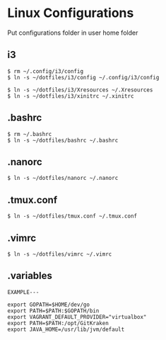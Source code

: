 # Linux Configurations
Put configurations folder in user home folder

## i3
```
$ rm ~/.config/i3/config
$ ln -s ~/dotfiles/i3/config ~/.config/i3/config

$ ln -s ~/dotfiles/i3/Xresources ~/.Xresources
$ ln -s ~/dotfiles/i3/xinitrc ~/.xinitrc
```

## .bashrc
```
$ rm ~/.bashrc
$ ln -s ~/dotfiles/bashrc ~/.bashrc
```

## .nanorc
```
$ ln -s ~/dotfiles/nanorc ~/.nanorc
```

## .tmux.conf
```
$ ln -s ~/dotfiles/tmux.conf ~/.tmux.conf
```

## .vimrc
```
$ ln -s ~/dotfiles/vimrc ~/.vimrc
```
## .variables
```
EXAMPLE---

export GOPATH=$HOME/dev/go
export PATH=$PATH:$GOPATH/bin
export VAGRANT_DEFAULT_PROVIDER="virtualbox"
export PATH=$PATH:/opt/GitKraken
export JAVA_HOME=/usr/lib/jvm/default
```
